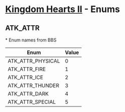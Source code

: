 # [Kingdom Hearts II](../index.md) - Enums

## ATK_ATTR

\* Enum names from BBS

| Enum       | Value      |
|------------|---------------|
| ATK_ATTR_PHYSICAL | 0 |
| ATK_ATTR_FIRE | 1 |
| ATK_ATTR_ICE | 2 |
| ATK_ATTR_THUNDER | 3 |
| ATK_ATTR_DARK | 4 |
| ATK_ATTR_SPECIAL | 5 |